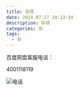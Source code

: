 ```yaml
---
title: 杂项
date: 2024-07-27 10:13:34
description: 杂项
categories: 杂
tags:
  - 杂
---
```


百度网盘客服电话：

4001118119

![电话](1.jpg)
